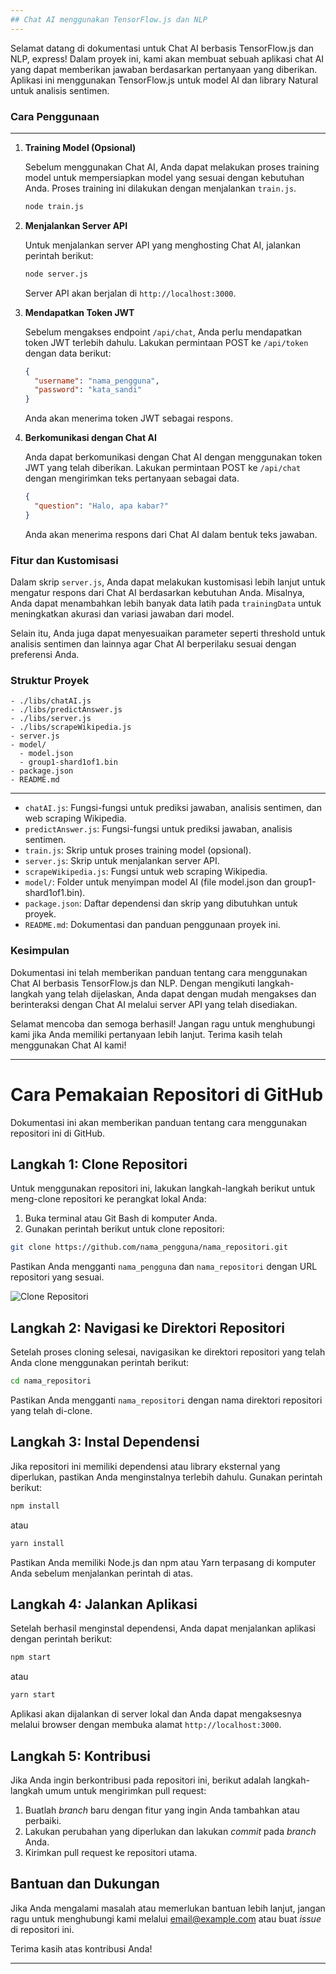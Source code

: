 ```yaml
---
## Chat AI menggunakan TensorFlow.js dan NLP
---
```

Selamat datang di dokumentasi untuk Chat AI berbasis TensorFlow.js dan NLP, express! Dalam proyek ini, kami akan membuat sebuah aplikasi chat AI yang dapat memberikan jawaban berdasarkan pertanyaan yang diberikan. Aplikasi ini menggunakan TensorFlow.js untuk model AI dan library Natural untuk analisis sentimen.

### Cara Penggunaan
---
1. **Training Model (Opsional)**

   Sebelum menggunakan Chat AI, Anda dapat melakukan proses training model untuk mempersiapkan model yang sesuai dengan kebutuhan Anda. Proses training ini dilakukan dengan menjalankan `train.js`.

   ```bash
   node train.js
   ```

2. **Menjalankan Server API**

   Untuk menjalankan server API yang menghosting Chat AI, jalankan perintah berikut:

   ```bash
   node server.js
   ```

   Server API akan berjalan di `http://localhost:3000`.

3. **Mendapatkan Token JWT**

   Sebelum mengakses endpoint `/api/chat`, Anda perlu mendapatkan token JWT terlebih dahulu. Lakukan permintaan POST ke `/api/token` dengan data berikut:

   ```json
   {
     "username": "nama_pengguna",
     "password": "kata_sandi"
   }
   ```

   Anda akan menerima token JWT sebagai respons.

4. **Berkomunikasi dengan Chat AI**

   Anda dapat berkomunikasi dengan Chat AI dengan menggunakan token JWT yang telah diberikan. Lakukan permintaan POST ke `/api/chat` dengan mengirimkan teks pertanyaan sebagai data.

   ```json
   {
     "question": "Halo, apa kabar?"
   }
   ```

   Anda akan menerima respons dari Chat AI dalam bentuk teks jawaban.

### Fitur dan Kustomisasi

Dalam skrip `server.js`, Anda dapat melakukan kustomisasi lebih lanjut untuk mengatur respons dari Chat AI berdasarkan kebutuhan Anda. Misalnya, Anda dapat menambahkan lebih banyak data latih pada `trainingData` untuk meningkatkan akurasi dan variasi jawaban dari model.

Selain itu, Anda juga dapat menyesuaikan parameter seperti threshold untuk analisis sentimen dan lainnya agar Chat AI berperilaku sesuai dengan preferensi Anda.

### Struktur Proyek

```
- ./libs/chatAI.js
- ./libs/predictAnswer.js
- ./libs/server.js
- ./libs/scrapeWikipedia.js
- server.js
- model/
  - model.json
  - group1-shard1of1.bin
- package.json
- README.md
```
---
- `chatAI.js`: Fungsi-fungsi untuk prediksi jawaban, analisis sentimen, dan web scraping Wikipedia.
- `predictAnswer.js`: Fungsi-fungsi untuk prediksi jawaban, analisis sentimen.
- `train.js`: Skrip untuk proses training model (opsional).
- `server.js`: Skrip untuk menjalankan server API.
- `scrapeWikipedia.js`: Fungsi untuk web scraping Wikipedia.
- `model/`: Folder untuk menyimpan model AI (file model.json dan group1-shard1of1.bin).
- `package.json`: Daftar dependensi dan skrip yang dibutuhkan untuk proyek.
- `README.md`: Dokumentasi dan panduan penggunaan proyek ini.

### Kesimpulan

Dokumentasi ini telah memberikan panduan tentang cara menggunakan Chat AI berbasis TensorFlow.js dan NLP. Dengan mengikuti langkah-langkah yang telah dijelaskan, Anda dapat dengan mudah mengakses dan berinteraksi dengan Chat AI melalui server API yang telah disediakan.

Selamat mencoba dan semoga berhasil! Jangan ragu untuk menghubungi kami jika Anda memiliki pertanyaan lebih lanjut. Terima kasih telah menggunakan Chat AI kami!

---

# Cara Pemakaian Repositori di GitHub

Dokumentasi ini akan memberikan panduan tentang cara menggunakan repositori ini di GitHub.

## Langkah 1: Clone Repositori

Untuk menggunakan repositori ini, lakukan langkah-langkah berikut untuk meng-clone repositori ke perangkat lokal Anda:

1. Buka terminal atau Git Bash di komputer Anda.
2. Gunakan perintah berikut untuk clone repositori:

```bash
git clone https://github.com/nama_pengguna/nama_repositori.git
```

Pastikan Anda mengganti `nama_pengguna` dan `nama_repositori` dengan URL repositori yang sesuai.

![Clone Repositori](images/clone-repository.png)

## Langkah 2: Navigasi ke Direktori Repositori

Setelah proses cloning selesai, navigasikan ke direktori repositori yang telah Anda clone menggunakan perintah berikut:

```bash
cd nama_repositori
```

Pastikan Anda mengganti `nama_repositori` dengan nama direktori repositori yang telah di-clone.

## Langkah 3: Instal Dependensi

Jika repositori ini memiliki dependensi atau library eksternal yang diperlukan, pastikan Anda menginstalnya terlebih dahulu. Gunakan perintah berikut:

```bash
npm install
```

atau

```bash
yarn install
```

Pastikan Anda memiliki Node.js dan npm atau Yarn terpasang di komputer Anda sebelum menjalankan perintah di atas.

## Langkah 4: Jalankan Aplikasi

Setelah berhasil menginstal dependensi, Anda dapat menjalankan aplikasi dengan perintah berikut:

```bash
npm start
```

atau

```bash
yarn start
```

Aplikasi akan dijalankan di server lokal dan Anda dapat mengaksesnya melalui browser dengan membuka alamat `http://localhost:3000`.

## Langkah 5: Kontribusi

Jika Anda ingin berkontribusi pada repositori ini, berikut adalah langkah-langkah umum untuk mengirimkan pull request:

1. Buatlah *branch* baru dengan fitur yang ingin Anda tambahkan atau perbaiki.
2. Lakukan perubahan yang diperlukan dan lakukan *commit* pada *branch* Anda.
3. Kirimkan pull request ke repositori utama.

## Bantuan dan Dukungan

Jika Anda mengalami masalah atau memerlukan bantuan lebih lanjut, jangan ragu untuk menghubungi kami melalui [email@example.com](mailto:email@example.com) atau buat *issue* di repositori ini.

Terima kasih atas kontribusi Anda!

---
